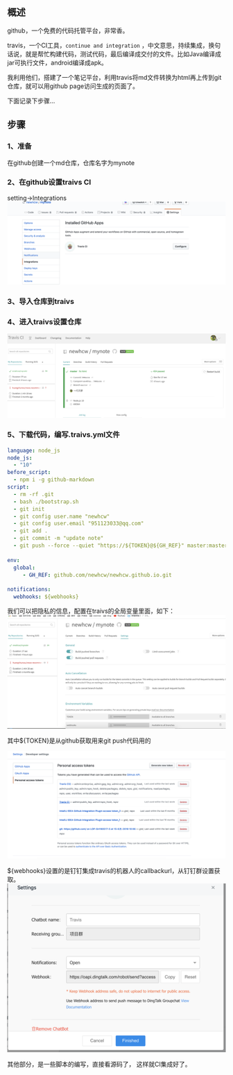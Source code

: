 ## 概述

   github，一个免费的代码托管平台，非常香。

   travis，一个CI工具，`continue and integration` ，中文意思，持续集成，换句话说，就是帮忙构建代码，测试代码，最后编译成交付的文件。比如Java编译成jar可执行文件，android编译成apk。

 我利用他们，搭建了一个笔记平台，利用travis将md文件转换为html再上传到git仓库，就可以用github page访问生成的页面了。

下面记录下步骤...

## 步骤

### 1、准备
在github创建一个md仓库，仓库名字为mynote
### 2、在github设置traivs CI
setting->Integrations
![GitHub Logo](https://github.com/newhcw/images/blob/master/traivs.png)
### 3、导入仓库到traivs
### 4、进入traivs设置仓库
![GitHub Logo](https://github.com/newhcw/images/blob/master/traivs-web.png)
### 5、下载代码，编写.traivs.yml文件
```yaml
language: node_js
node_js: 
  - "10"
before_script:
  - npm i -g github-markdown
script: 
  - rm -rf .git
  - bash ./bootstrap.sh
  - git init
  - git config user.name "newhcw"
  - git config user.email "951123033@qq.com"
  - git add .
  - git commit -m "update note"
  - git push --force --quiet "https://${TOKEN}@${GH_REF}" master:master
 
env:
  global:
     - GH_REF: github.com/newhcw/newhcw.github.io.git
	
notifications:
  webhooks: ${webhooks}

```

我们可以把隐私的信息，配置在traivs的全局变量里面，如下：
![GitHub Logo](https://github.com/newhcw/images/blob/master/traivssetting.png)

其中${TOKEN}是从github获取用来git push代码用的

![GitHub Logo](https://github.com/newhcw/images/blob/master/settingsecret.png)

${webhooks}设置的是钉钉集成travis的机器人的callbackurl，从钉钉群设置获取。
![GitHub Logo](https://github.com/newhcw/images/blob/master/dingsetting.png)

其他部分，是一些脚本的编写，直接看源码了，
这样就CI集成好了。
